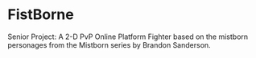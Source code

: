 # FistBorne
Senior Project: A 2-D PvP Online Platform Fighter based on the mistborn personages from the Mistborn series by Brandon Sanderson.
